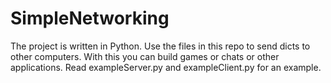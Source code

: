 # SimpleNetworking
The project is written in Python.
Use the files in this repo to send dicts to other computers. With this you can build games or chats or other applications.
Read exampleServer.py and exampleClient.py for an example.
